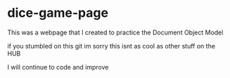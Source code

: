 # dice-game-page



This was a webpage that I created to practice the Document Object Model 

if you stumbled on this git im sorry this isnt as cool as other stuff on the HUB

I will continue to code and improve 

